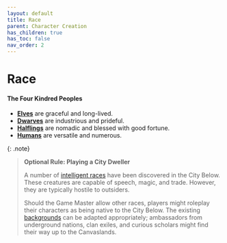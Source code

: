```yaml
---
layout: default
title: Race
parent: Character Creation
has_children: true
has_toc: false
nav_order: 2
---
```


# Race

#### The Four Kindred Peoples

* **[Elves](elf)** are graceful and long-lived.
* **[Dwarves](dwarf)** are industrious and prideful.
* **[Halflings](halfling)** are nomadic and blessed with good fortune.
* **[Humans](human)** are versatile and numerous.

{: .note}
> **Optional Rule: Playing a City Dweller**
>
> A number of [intelligent races](../../lore/city_dwellers/index) have been discovered in the City Below. These creatures are capable of speech, magic, and trade. However, they are typically hostile to outsiders.
>
> Should the Game Master allow other races, players might roleplay their characters as being native to the City Below. The existing [backgrounds](../background/index) can be adapted appropriately; ambassadors from underground nations, clan exiles, and curious scholars might find their way up to the Canvaslands. 
